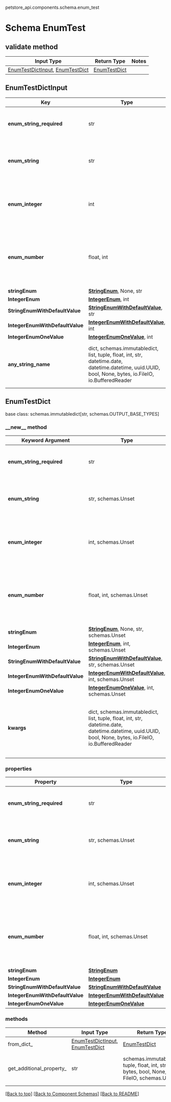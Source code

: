 petstore_api.components.schema.enum_test
# Schema EnumTest

## validate method
Input Type | Return Type | Notes
------------ | ------------- | -------------
[EnumTestDictInput](#enumtestdictinput), [EnumTestDict](#enumtestdict) | [EnumTestDict](#enumtestdict) |

## EnumTestDictInput
Key | Type |  Description | Notes
------------ | ------------- | ------------- | -------------
**enum_string_required** | str |  | must be one of ["UPPER", "lower", ""]
**enum_string** | str |  | [optional] must be one of ["UPPER", "lower", ""]
**enum_integer** | int |  | [optional] must be one of [1, -1] value must be a 32 bit integer
**enum_number** | float, int |  | [optional] must be one of [1.1, -1.2] value must be a 64 bit float
**stringEnum** | [**StringEnum**](string_enum.md), None, str |  | [optional]
**IntegerEnum** | [**IntegerEnum**](integer_enum.md), int |  | [optional]
**StringEnumWithDefaultValue** | [**StringEnumWithDefaultValue**](string_enum_with_default_value.md), str |  | [optional]
**IntegerEnumWithDefaultValue** | [**IntegerEnumWithDefaultValue**](integer_enum_with_default_value.md), int |  | [optional]
**IntegerEnumOneValue** | [**IntegerEnumOneValue**](integer_enum_one_value.md), int |  | [optional]
**any_string_name** | dict, schemas.immutabledict, list, tuple, float, int, str, datetime.date, datetime.datetime, uuid.UUID, bool, None, bytes, io.FileIO, io.BufferedReader | any string name can be used but the value must be the correct type | [optional]

## EnumTestDict
base class: schemas.immutabledict[str, schemas.OUTPUT_BASE_TYPES]
### &lowbar;&lowbar;new&lowbar;&lowbar; method
Keyword Argument | Type | Description | Notes
---------------- | ---- | ----------- | -----
**enum_string_required** | str |  | must be one of ["UPPER", "lower", ""]
**enum_string** | str, schemas.Unset |  | [optional] must be one of ["UPPER", "lower", ""]
**enum_integer** | int, schemas.Unset |  | [optional] must be one of [1, -1] value must be a 32 bit integer
**enum_number** | float, int, schemas.Unset |  | [optional] must be one of [1.1, -1.2] value must be a 64 bit float
**stringEnum** | [**StringEnum**](string_enum.md), None, str, schemas.Unset |  | [optional]
**IntegerEnum** | [**IntegerEnum**](integer_enum.md), int, schemas.Unset |  | [optional]
**StringEnumWithDefaultValue** | [**StringEnumWithDefaultValue**](string_enum_with_default_value.md), str, schemas.Unset |  | [optional]
**IntegerEnumWithDefaultValue** | [**IntegerEnumWithDefaultValue**](integer_enum_with_default_value.md), int, schemas.Unset |  | [optional]
**IntegerEnumOneValue** | [**IntegerEnumOneValue**](integer_enum_one_value.md), int, schemas.Unset |  | [optional]
**kwargs** | dict, schemas.immutabledict, list, tuple, float, int, str, datetime.date, datetime.datetime, uuid.UUID, bool, None, bytes, io.FileIO, io.BufferedReader | schemas.immutabledict, tuple, float, int, str, bytes, bool, None, FileIO, schemas.Unset | any string name can be used but the value must be the correct type | [optional] typed value is accessed with the get_additional_property_ method

### properties
Property | Type | Description | Notes
-------- | ---- | ----------- | -----
**enum_string_required** | str |  | must be one of ["UPPER", "lower", ""]
**enum_string** | str, schemas.Unset |  | [optional] must be one of ["UPPER", "lower", ""]
**enum_integer** | int, schemas.Unset |  | [optional] must be one of [1, -1] value must be a 32 bit integer
**enum_number** | float, int, schemas.Unset |  | [optional] must be one of [1.1, -1.2] value must be a 64 bit float
**stringEnum** | [**StringEnum**](string_enum.md) |  | [optional]
**IntegerEnum** | [**IntegerEnum**](integer_enum.md) |  | [optional]
**StringEnumWithDefaultValue** | [**StringEnumWithDefaultValue**](string_enum_with_default_value.md) |  | [optional]
**IntegerEnumWithDefaultValue** | [**IntegerEnumWithDefaultValue**](integer_enum_with_default_value.md) |  | [optional]
**IntegerEnumOneValue** | [**IntegerEnumOneValue**](integer_enum_one_value.md) |  | [optional]

### methods
Method | Input Type | Return Type | Notes
------ | ---------- | ----------- | ------
from_dict_ | [EnumTestDictInput](#enumtestdictinput), [EnumTestDict](#enumtestdict) | [EnumTestDict](#enumtestdict) | a constructor
get_additional_property_ | str | schemas.immutabledict, tuple, float, int, str, bytes, bool, None, FileIO, schemas.Unset | provides type safety for additional properties

[[Back to top]](#top) [[Back to Component Schemas]](../../../README.md#Component-Schemas) [[Back to README]](../../../README.md)
